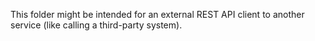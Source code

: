 This folder might be intended for an external REST API client to another service (like calling a third-party system).
